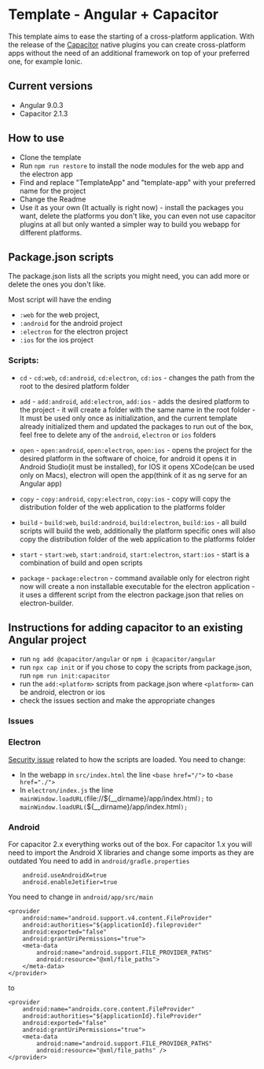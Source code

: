 # Template - Angular + Capacitor

This template aims to ease the starting of a cross-platform application.
With the release of the [Capacitor](https://capacitor.ionicframework.com/) native plugins you can create cross-platform apps without the need of an additional framework on top of your preferred one, for example Ionic.

## Current versions

- Angular 9.0.3
- Capacitor 2.1.3

## How to use

- Clone the template
- Run `npm run restore` to install the node modules for the web app and the electron app
- Find and replace "TemplateApp" and "template-app" with your preferred name for the project
- Change the Readme
- Use it as your own (It actually is right now) - install the packages you want, delete the platforms you don't like, you can even not use capacitor plugins at all but only wanted a simpler way to build you webapp for different platforms.

## Package.json scripts

The package.json lists all the scripts you might need, you can add more or delete the ones you don't like.

Most script will have the ending

- `:web` for the web project,
- `:android` for the android project
- `:electron` for the electron project
- `:ios` for the ios project

### Scripts:

- `cd` - `cd:web`, `cd:android`, `cd:electron`, `cd:ios` - changes the path from the root to the desired platform folder

- `add` - `add:android`, `add:electron`, `add:ios` - adds the desired platform to the project - it will create a folder with the same name in the root folder - It must be used only once as initialization, and the current template already initialized them and updated the packages to run out of the box, feel free to delete any of the `android`, `electron` or `ios` folders

- `open` - `open:android`, `open:electron`, `open:ios` - opens the project for the desired platform in the software of choice, for android it opens it in Android Studio(it must be installed), for IOS it opens XCode(can be used only on Macs), electron will open the app(think of it as ng serve for an Angular app)

- `copy` - `copy:android`, `copy:electron`, `copy:ios` - copy will copy the distribution folder of the web application to the platforms folder

- `build` - `build:web`, `build:android`, `build:electron`, `build:ios` - all build scripts will build the web, additionally the platform specific ones will also copy the distribution folder of the web application to the platforms folder

- `start` - `start:web`, `start:android`, `start:electron`, `start:ios` - start is a combination of build and open scripts

- `package` - `package:electron` - command available only for electron right now will create a non installable executable for the electron application - it uses a different script from the electron package.json that relies on electron-builder.

## Instructions for adding capacitor to an existing Angular project

- run `ng add @capacitor/angular` or `npm i @capacitor/angular`
- run `npx cap init` or if you chose to copy the scripts from package.json, run `npm run init:capacitor`
- run the `add:<platform>` scripts from package.json where `<platform>` can be android, electron or ios
- check the issues section and make the appropriate changes

### Issues

### Electron

[Security issue](https://github.com/angular/angular/issues/30835) related to how the scripts are loaded.
You need to change:

- In the webapp in `src/index.html` the line `<base href="/">` to `<base href="./">`
- In `electron/index.js` the line `mainWindow.loadURL(`file://\${\_\_dirname}/app/index.html`);` to `mainWindow.loadURL(`\${\_\_dirname}/app/index.html`);`

### Android

For capacitor 2.x everything works out of the box.
For capacitor 1.x you will need to import the Android X libraries and change some imports as they are outdated
You need to add in `android/gradle.properties`

```
    android.useAndroidX=true
    android.enableJetifier=true
```

You need to change in `android/app/src/main`

```
<provider
    android:name="android.support.v4.content.FileProvider"
    android:authorities="${applicationId}.fileprovider"
    android:exported="false"
    android:grantUriPermissions="true">
    <meta-data
        android:name="android.support.FILE_PROVIDER_PATHS"
        android:resource="@xml/file_paths">
    </meta-data>
</provider>
```

to

```
<provider
    android:name="androidx.core.content.FileProvider"
    android:authorities="${applicationId}.fileProvider"
    android:exported="false"
    android:grantUriPermissions="true">
    <meta-data
        android:name="android.support.FILE_PROVIDER_PATHS"
        android:resource="@xml/file_paths" />
</provider>
```
